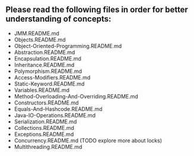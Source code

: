 ## Please read the following files in order for better understanding of concepts:

- JMM.README.md
- Objects.README.md
- Object-Oriented-Programming.README.md
- Abstraction.README.md
- Encapsulation.README.md
- Inheritance.README.md
- Polymorphism.README.md
- Access-Modifiers.README.md
- Static-Keyword.README.md
- Variables.README.md
- Method-Overloading-And-Overriding.README.md
- Constructors.README.md
- Equals-And-Hashcode.README.md
- Java-IO-Operations.README.md
- Serialization.README.md
- Collections.README.md
- Exceptions.README.md
- Concurrency.README.md (TODO explore more about locks)
- Multithreading.README.md
